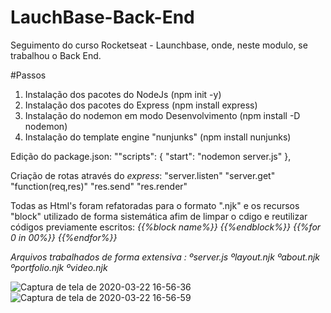 # LauchBase-Back-End

Seguimento do curso Rocketseat - Launchbase, onde, neste modulo, se trabalhou o Back End.

#Passos
1. Instalação dos pacotes do NodeJs (npm init -y)
2. Instalação dos pacotes do Express (npm install express)
3. Instalação do nodemon em modo Desenvolvimento (npm install -D nodemon)
4. Instalação do template engine "nunjunks" (npm install nunjunks)

Edição do package.json: ""scripts": {
    "start": "nodemon server.js"
  },

Criação de rotas através do *express*: "server.listen" "server.get" "function(req,res)" "res.send" "res.render"

Todas as Html's foram refatoradas para o formato ".njk" e os recursos "block" utilizado de forma sistemática afim de limpar o cdigo e reutilizar códigos previamente escritos: *{{%block name%}} {{%endblock%}} {{%for 0 in 00%}} {{%endfor%}}*

*Arquivos trabalhados de forma extensiva :
ºserver.js
ºlayout.njk
ºabout.njk
ºportfolio.njk
ºvideo.njk*

![Captura de tela de 2020-03-22 16-56-36](https://user-images.githubusercontent.com/19331255/77259133-2f07fe00-6c5e-11ea-98cd-34ef2d49b152.png)
![Captura de tela de 2020-03-22 16-56-59](https://user-images.githubusercontent.com/19331255/77259135-316a5800-6c5e-11ea-834d-7df4ea97f15e.png)


